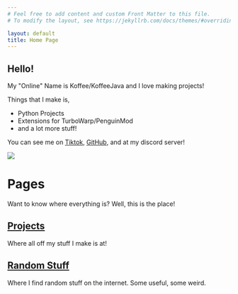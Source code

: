 ```yaml
---
# Feel free to add content and custom Front Matter to this file.
# To modify the layout, see https://jekyllrb.com/docs/themes/#overriding-theme-defaults

layout: default
title: Home Page
---
```

## Hello!

My "Online" Name is Koffee/KoffeeJava and I love making projects! 

Things that I make is,
- Python Projects
- Extensions for TurboWarp/PenguinMod
- and a lot more stuff!

You can see me on [Tiktok](https://tiktok.com/@koffeejava
), [GitHub](https://github.com/KoffeeJava), and at my discord server! 

[![](https://dcbadge.limes.pink/api/server/JpEQJkyRgX)](https://discord.gg/JpEQJkyRgX)

# Pages
Want to know where everything is? Well, this is the place!

## [Projects](/projects)
Where all off my stuff I make is at!

## [Random Stuff](/rand)
Where I find random stuff on the internet. Some useful, some weird.
